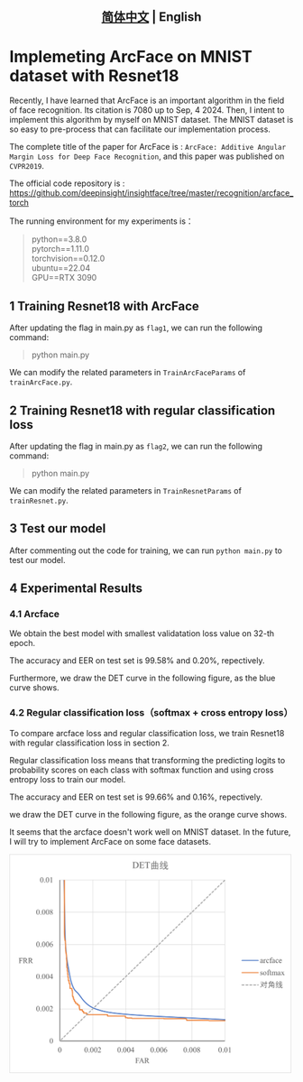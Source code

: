 <div align="center">

## [简体中文](readme.md) | English

</div>

# Implemeting ArcFace on MNIST dataset with Resnet18
Recently, I have learned that ArcFace is an important algorithm in the field of face recognition. Its citation is 7080 up to Sep, 4 2024. Then, I intent to implement this algorithm by myself on MNIST dataset. The MNIST dataset is so easy to pre-process that can facilitate our implementation process.

The complete title of the paper for ArcFace is : `ArcFace: Additive Angular Margin Loss for Deep Face Recognition`, and this paper was published on `CVPR2019`.

The official code repository is : https://github.com/deepinsight/insightface/tree/master/recognition/arcface_torch

The running environment for my experiments is：

> python==3.8.0  
> pytorch==1.11.0  
> torchvision==0.12.0  
> ubuntu==22.04  
> GPU==RTX 3090  

## 1 Training Resnet18 with ArcFace
After updating the flag in main.py as `flag1`, we can run the following command:
> python main.py

We can modify the related parameters in `TrainArcFaceParams` of `trainArcFace.py`.

## 2 Training Resnet18 with regular classification loss
After updating the flag in main.py as `flag2`, we can run the following command:
> python main.py

We can modify the related parameters in `TrainResnetParams` of `trainResnet.py`.

## 3 Test our model
After commenting out the code for training, we can run `python main.py` to test our model.


## 4 Experimental Results
### 4.1 Arcface
We obtain the best model with smallest validatation loss value on 32-th epoch. 

The accuracy and EER on test set is 99.58% and 0.20%, repectively. 

Furthermore, we draw the DET curve in the following figure, as the blue curve shows.

### 4.2 Regular classification loss（softmax + cross entropy loss）
To compare arcface loss and regular classification loss, we train Resnet18 with regular classification loss in section 2.

Regular classification loss means that transforming the predicting logits to probability scores on each class with softmax function and using cross entropy loss to train our model.

The accuracy and EER on test set is 99.66% and 0.16%, repectively.

we draw the DET curve in the following figure, as the orange curve shows.

It seems that the arcface doesn't work well on MNIST dataset.
In the future, I will try to implement ArcFace on some face datasets.

<img src="./results/DET.png" width=500><br>
